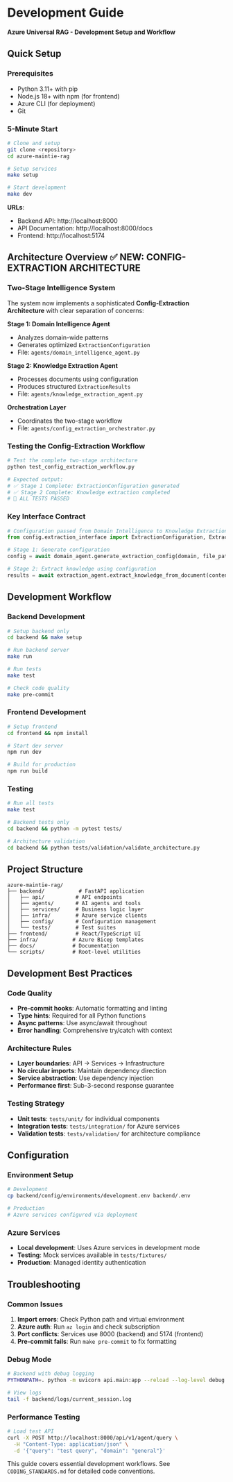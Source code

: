 # Development Guide

**Azure Universal RAG - Development Setup and Workflow**

## Quick Setup

### Prerequisites
- Python 3.11+ with pip
- Node.js 18+ with npm (for frontend)
- Azure CLI (for deployment)
- Git

### 5-Minute Start
```bash
# Clone and setup
git clone <repository>
cd azure-maintie-rag

# Setup services
make setup

# Start development
make dev
```

**URLs**:
- Backend API: http://localhost:8000
- API Documentation: http://localhost:8000/docs
- Frontend: http://localhost:5174

## Architecture Overview ✅ **NEW: CONFIG-EXTRACTION ARCHITECTURE**

### Two-Stage Intelligence System

The system now implements a sophisticated **Config-Extraction Architecture** with clear separation of concerns:

**Stage 1: Domain Intelligence Agent**
- Analyzes domain-wide patterns
- Generates optimized `ExtractionConfiguration`
- File: `agents/domain_intelligence_agent.py`

**Stage 2: Knowledge Extraction Agent**
- Processes documents using configuration
- Produces structured `ExtractionResults`
- File: `agents/knowledge_extraction_agent.py`

**Orchestration Layer**
- Coordinates the two-stage workflow
- File: `agents/config_extraction_orchestrator.py`

### Testing the Config-Extraction Workflow

```bash
# Test the complete two-stage architecture
python test_config_extraction_workflow.py

# Expected output:
# ✅ Stage 1 Complete: ExtractionConfiguration generated
# ✅ Stage 2 Complete: Knowledge extraction completed
# 🎉 ALL TESTS PASSED
```

### Key Interface Contract

```python
# Configuration passed from Domain Intelligence to Knowledge Extraction
from config.extraction_interface import ExtractionConfiguration, ExtractionResults

# Stage 1: Generate configuration
config = await domain_agent.generate_extraction_config(domain, file_path)

# Stage 2: Extract knowledge using configuration
results = await extraction_agent.extract_knowledge_from_document(content, config)
```

## Development Workflow

### Backend Development
```bash
# Setup backend only
cd backend && make setup

# Run backend server
make run

# Run tests
make test

# Check code quality
make pre-commit
```

### Frontend Development
```bash
# Setup frontend
cd frontend && npm install

# Start dev server
npm run dev

# Build for production
npm run build
```

### Testing
```bash
# Run all tests
make test

# Backend tests only
cd backend && python -m pytest tests/

# Architecture validation
cd backend && python tests/validation/validate_architecture.py
```

## Project Structure

```
azure-maintie-rag/
├── backend/           # FastAPI application
│   ├── api/          # API endpoints
│   ├── agents/       # AI agents and tools
│   ├── services/     # Business logic layer
│   ├── infra/        # Azure service clients
│   ├── config/       # Configuration management
│   └── tests/        # Test suites
├── frontend/         # React/TypeScript UI
├── infra/           # Azure Bicep templates
├── docs/            # Documentation
└── scripts/         # Root-level utilities
```

## Development Best Practices

### Code Quality
- **Pre-commit hooks**: Automatic formatting and linting
- **Type hints**: Required for all Python functions
- **Async patterns**: Use async/await throughout
- **Error handling**: Comprehensive try/catch with context

### Architecture Rules
- **Layer boundaries**: API → Services → Infrastructure
- **No circular imports**: Maintain dependency direction
- **Service abstraction**: Use dependency injection
- **Performance first**: Sub-3-second response guarantee

### Testing Strategy
- **Unit tests**: `tests/unit/` for individual components
- **Integration tests**: `tests/integration/` for Azure services
- **Validation tests**: `tests/validation/` for architecture compliance

## Configuration

### Environment Setup
```bash
# Development
cp backend/config/environments/development.env backend/.env

# Production
# Azure services configured via deployment
```

### Azure Services
- **Local development**: Uses Azure services in development mode
- **Testing**: Mock services available in `tests/fixtures/`
- **Production**: Managed identity authentication

## Troubleshooting

### Common Issues
1. **Import errors**: Check Python path and virtual environment
2. **Azure auth**: Run `az login` and check subscription
3. **Port conflicts**: Services use 8000 (backend) and 5174 (frontend)
4. **Pre-commit fails**: Run `make pre-commit` to fix formatting

### Debug Mode
```bash
# Backend with debug logging
PYTHONPATH=. python -m uvicorn api.main:app --reload --log-level debug

# View logs
tail -f backend/logs/current_session.log
```

### Performance Testing
```bash
# Load test API
curl -X POST http://localhost:8000/api/v1/agent/query \
  -H "Content-Type: application/json" \
  -d '{"query": "test query", "domain": "general"}'
```

This guide covers essential development workflows. See `CODING_STANDARDS.md` for detailed code conventions.
